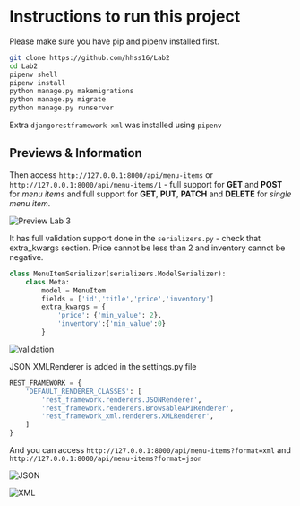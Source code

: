 # Instructions to run this project

Please make sure you have pip and pipenv installed first. 

```sh
git clone https://github.com/hhss16/Lab2
cd Lab2
pipenv shell
pipenv install 
python manage.py makemigrations 
python manage.py migrate
python manage.py runserver
```

Extra `djangorestframework-xml` was installed using `pipenv`

## Previews & Information

Then access `http://127.0.0.1:8000/api/menu-items` or `http://127.0.0.1:8000/api/menu-items/1` - full support for **GET** and **POST** for *menu items* and full support for **GET**, **PUT**, **PATCH** and **DELETE** for *single menu item*. 

![Preview Lab 3](https://res.cloudinary.com/dpebhamdp/image/upload/v1667824082/Labs/Lab3/lab3-input_kubpjx.png)

It has full validation support done in the `serializers.py` - check that extra_kwargs section. Price cannot be less than 2 and inventory cannot be negative.

```python
class MenuItemSerializer(serializers.ModelSerializer):
    class Meta:
        model = MenuItem
        fields = ['id','title','price','inventory']
        extra_kwargs = {
            'price': {'min_value': 2},
            'inventory':{'min_value':0}
        }
```

![validation](https://res.cloudinary.com/dpebhamdp/image/upload/v1667824082/Labs/Lab3/lab3-validation_cea6ni.png)

JSON XMLRenderer is added in the settings.py file  

```python
REST_FRAMEWORK = {
    'DEFAULT_RENDERER_CLASSES': [
        'rest_framework.renderers.JSONRenderer',
        'rest_framework.renderers.BrowsableAPIRenderer',
        'rest_framework_xml.renderers.XMLRenderer',
    ]
}
```

And you can access `http://127.0.0.1:8000/api/menu-items?format=xml` and `http://127.0.0.1:8000/api/menu-items?format=json`

![JSON](https://res.cloudinary.com/dpebhamdp/image/upload/v1667824081/Labs/Lab3/lab3-json_mg8mhf.png)

![XML](https://res.cloudinary.com/dpebhamdp/image/upload/v1667824082/Labs/Lab3/lab3-xml_oqab97.png)


